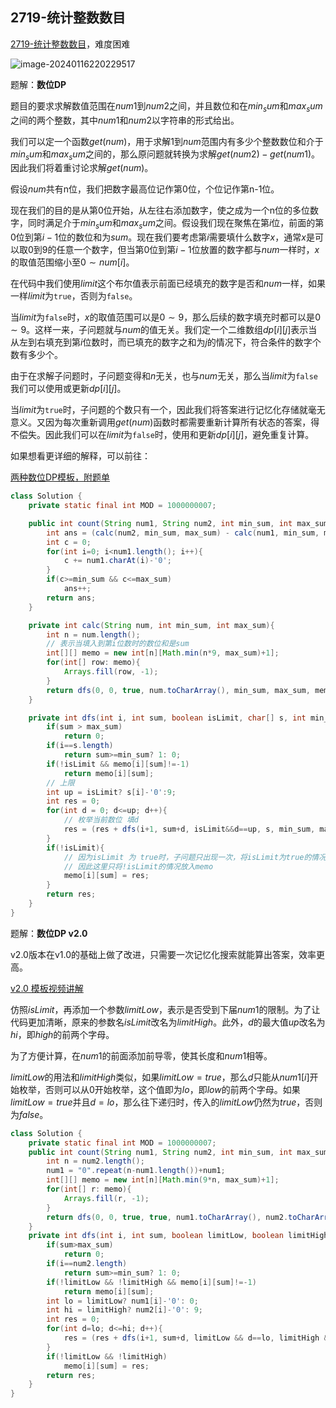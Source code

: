 ## 2719-统计整数数目

[2719-统计整数数目](https://leetcode.cn/problems/count-of-integers/description/?envType=daily-question&envId=2024-01-16)，难度困难

![image-20240116220229517](https://fastly.jsdelivr.net/gh/lqyspace/mypic@master/img1/202401162202669.png)

题解：**数位DP**

题目的要求求解数值范围在$num1$到$num2$之间，并且数位和在$min_sum$和$max_sum$之间的两个整数，其中$num1$和$num2$以字符串的形式给出。

我们可以定一个函数$get(num)$，用于求解1到$num$范围内有多少个整数数位和介于$min_sum$和$max_sum$之间的，那么原问题就转换为求解$get(num2)-get(num1)$。因此我们将着重讨论求解$get(num)$。

假设$num$共有n位，我们把数字最高位记作第0位，个位记作第n-1位。

现在我们的目的是从第0位开始，从左往右添加数字，使之成为一个n位的多位数字，同时满足介于$min_sum$和$max_sum$之间。假设我们现在聚焦在第$i$位，前面的第$0$位到第$i-1$位的数位和为$sum$。现在我们要考虑第$i$需要填什么数字$x$，通常$x$是可以取0到9的任意一个数字，但当第0位到第$i-1$位放置的数字都与$num$一样时，$x$的取值范围缩小至$0 \sim num[i]$。

在代码中我们使用$limit$这个布尔值表示前面已经填充的数字是否和$num$一样，如果一样$limit$为`true`，否则为`false`。

当$limit$为`false`时，$x$的取值范围可以是$0 \sim 9$，那么后续的数字填充时都可以是$0 \sim 9$。这样一来，子问题就与$num$的值无关。我们定一个二维数组$dp[i][j]$表示当从左到右填充到第$i$位数时，而已填充的数字之和为$j$的情况下，符合条件的数字个数有多少个。

由于在求解子问题时，子问题变得和$n$无关，也与$num$无关，那么当$limit$为`false`我们可以使用或更新$dp[i][j]$。

当$limit$为`true`时，子问题的个数只有一个，因此我们将答案进行记忆化存储就毫无意义。又因为每次重新调用$get(num)$函数时都需要重新计算所有状态的答案，得不偿失。因此我们可以在$limit$为`false`时，使用和更新$dp[i][j]$，避免重复计算。

如果想看更详细的解释，可以前往：

[两种数位DP模板，附题单](https://leetcode.cn/problems/count-of-integers/solutions/2296043/shu-wei-dp-tong-yong-mo-ban-pythonjavacg-9tuc/?envType=daily-question&envId=2024-01-16)

```java
class Solution {
    private static final int MOD = 1000000007;

    public int count(String num1, String num2, int min_sum, int max_sum) {
        int ans = (calc(num2, min_sum, max_sum) - calc(num1, min_sum, max_sum) + MOD)%MOD;
        int c = 0;
        for(int i=0; i<num1.length(); i++){
            c += num1.charAt(i)-'0';
        }
        if(c>=min_sum && c<=max_sum)
            ans++;
        return ans;
    }

    private int calc(String num, int min_sum, int max_sum){
        int n = num.length();
        // 表示当填入到第i位数时的数位和是sum
        int[][] memo = new int[n][Math.min(n*9, max_sum)+1];
        for(int[] row: memo){
            Arrays.fill(row, -1);
        }
        return dfs(0, 0, true, num.toCharArray(), min_sum, max_sum, memo);
    }

    private int dfs(int i, int sum, boolean isLimit, char[] s, int min_sum, int max_sum, int[][] memo){
        if(sum > max_sum)
            return 0;
        if(i==s.length)
            return sum>=min_sum? 1: 0;
        if(!isLimit && memo[i][sum]!=-1)
            return memo[i][sum];
        // 上限
        int up = isLimit? s[i]-'0':9;
        int res = 0;
        for(int d = 0; d<=up; d++){
            // 枚举当前数位 填d
            res = (res + dfs(i+1, sum+d, isLimit&&d==up, s, min_sum, max_sum, memo))%MOD;
        }
        if(!isLimit){
            // 因为isLimit 为 true时，子问题只出现一次，将isLimit为true的情况放入memo中没有意义
            // 因此这里只将!isLimit的情况放入memo
            memo[i][sum] = res;
        }
        return res;
    }
}
```



题解：**数位DP v2.0**

v2.0版本在v1.0的基础上做了改进，只需要一次记忆化搜索就能算出答案，效率更高。

[v2.0 模板视频讲解](https://www.bilibili.com/video/BV1Fg4y1Q7wv/?t=31m28s&vd_source=33b123287920c827422faa0a5373f980)

仿照$isLimit$，再添加一个参数$limitLow$，表示是否受到下届$num1$的限制。为了让代码更加清晰，原来的参数名$isLimit$改名为$limitHigh$。此外，$d$的最大值$up$改名为$hi$，即$high$的前两个字母。

为了方便计算，在$num1$的前面添加前导零，使其长度和$num1$相等。

$limitLow$的用法和$limitHigh$类似，如果$limitLow=true$，那么$d$只能从$num1[i]$开始枚举，否则可以从0开始枚举，这个值即为$lo$，即$low$的前两个字母。如果$limitLow=true$并且$d=lo$，那么往下递归时，传入的$limitLow$仍然为$true$，否则为$false$。

```java
class Solution {
    private static final int MOD = 1000000007;
    public int count(String num1, String num2, int min_sum, int max_sum) {
        int n = num2.length();
        num1 = "0".repeat(n-num1.length())+num1;
        int[][] memo = new int[n][Math.min(9*n, max_sum)+1];
        for(int[] r: memo){
            Arrays.fill(r, -1);
        }
        return dfs(0, 0, true, true, num1.toCharArray(), num2.toCharArray(), min_sum, max_sum, memo);
    }
    private int dfs(int i, int sum, boolean limitLow, boolean limitHigh, char[] num1, char[] num2, int min_sum, int max_sum, int[][] memo){
        if(sum>max_sum)
            return 0;
        if(i==num2.length)
            return sum>=min_sum? 1: 0;
        if(!limitLow && !limitHigh && memo[i][sum]!=-1)
            return memo[i][sum];
        int lo = limitLow? num1[i]-'0': 0;
        int hi = limitHigh? num2[i]-'0': 9;
        int res = 0;
        for(int d=lo; d<=hi; d++){
            res = (res + dfs(i+1, sum+d, limitLow && d==lo, limitHigh && d==hi, num1, num2, min_sum, max_sum, memo))%MOD;
        }
        if(!limitLow && !limitHigh)
            memo[i][sum] = res;
        return res;
    }
}
```

